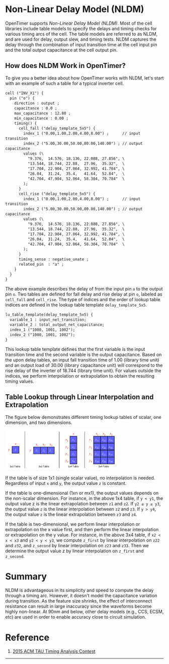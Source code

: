 # Non-Linear Delay Model (NLDM)

OpenTimer supports *Non-Linear Delay Model (NLDM)*.
Most of the cell libraries include table models to specify the delays and timing checks
for various timing arcs of the cell.
The table models are referred to as NLDM,
and are used for delay, output slew, and timing tests.
NLDM captures the delay through the combination of input transition time at the cell input pin
and the total output capacitance at the cell output pin.

## How does NLDM Work in OpenTimer?

To give you a better idea about how OpenTimer works with NLDM,
let's start with an example of such a table for a typical inverter cell.

```text
cell ("INV_X1") {
  pin ("o") {
    direction : output ;
    capacitance : 0.0 ;
    max_capacitance : 12.80 ;
    min_capacitance : 0.00 ;
    timing() {
      cell_fall ("delay_template_5x5") {
        index_1 ("0.00,1.00,2.00,4.00,8.00") ;      // input transition
        index_2 ("5.00,30.00,50.00,80.00,140.00") ; // output capacitance
        values (\
          "9.376,  14.576, 18.136, 22.088, 27.856", \
          "13.544, 18.744, 22.88,  27.96,  35.32",  \
          "17.704, 22.904, 27.064, 32.992, 41.784", \
          "26.04,  31.24,  35.4,   41.64,  52.84",  \
          "42.704, 47.904, 52.064, 58.304, 70.784"  \
        );
      }
      cell_rise ("delay_template_5x5") {
        index_1 ("0.00,1.00,2.00,4.00,8.00") ;      // input transition
        index_2 ("5.00,30.00,50.00,80.00,140.00") ; // output capacitance
        values (\
          "9.376,  14.576, 18.136, 22.088, 27.856", \
          "13.544, 18.744, 22.88,  27.96,  35.32",  \
          "17.704, 22.904, 27.064, 32.992, 41.784", \
          "26.04,  31.24,  35.4,   41.64,  52.84",  \
          "42.704, 47.904, 52.064, 58.304, 70.784"  \
        );
      }
      timing_sense : negative_unate ;
      related_pin  : "a" ;
    }
  }
}
```

The above example describes the delay of from the input pin `a` to the output pin `o`.
Two tables are defined for fall delay and rise delay at pin `o`,
labeled as `cell_fall` and `cell_rise`.
The type of indices and the order of lookup table indices are defined in the 
lookup table template `delay_template_5x5`.

```text
lu_table_template(delay_template_5x5) {
  variable_1 : input_net_transition;
  variable_2 : total_output_net_capacitance;
  index_1 ("1000, 1001, 1002");
  index_2 ("1000, 1001, 1002");
}
```

This lookup table template defines that the first variable is the input transition time
and the second variable is the output capacitance.
Based on the upon delay tables, an input fall transition time of 1.00 (library time unit)
and an output load of 30.00 (library capacitance unit) will correspond to the rise delay
of the inverter of 18.744 (library time unit).
For values outside the indices, we perform interpolation or extrapolation to obtain the resulting timing values.

## Table Lookup through Linear Interpolation and Extrapolation

The figure below demonstrates different timing lookup tables of scalar,
one dimension, and two dimensions.

<img src="nldm.png" width="70%"> 

If the table is of size 1x1 (single scalar value),
no interpolation is needed. 
Regardless of input `x` and `y`, the output value `z` is constant.

If the table is one-dimensional (1xn or mx1),
the output values depends on the non-scalar dimension.
For instance, in the above 1x4 table, if `y < y1`, 
the output value z is the linear extrapolation between `z1` and `z2`.
If `y2 ≤ y ≤ y3`, the output value `z` is the linear interpolation 
between `z2` and `z3`.
If `y > y4`, the output value `z` is the linear extrapolation 
between `z3` and `z4`.

If the table is two-dimensional, 
we perform linear interpolation or extrapolation on the x value first,
and then perform the linear interpolation or extrapolation on the y value.
For instance, in the above 3x4 table,
if `x2 < x < x3` and `y2 < y < y3`, 
we compute `z_first` by linear interpolation on `z22` and `z32`,
and `z_second` by linear interpolation on `z23` and `z33`.
Then we determine the output value z by linear interpolation on
`z_first` and `z_second`.

# Summary

NLDM is advantageous in its simplicity and speed to compute the delay through a timing arc.
However, it doesn't model the capacitance variation during transition.
As the feature size shrinks,
the effect of interconnect resistance can result in large inaccuracy 
since the waveforms become highly non-linear.
At 90nm and below, 
other delay models (e.g., CCS, ECSM, etc) 
are used in order to enable accuracy close to circuit simulation.

# Reference

1. [2015 ACM TAU Timing Analysis Contest][TAU15]

* * *

[TAU15]:        https://sites.google.com/site/taucontest2015/
